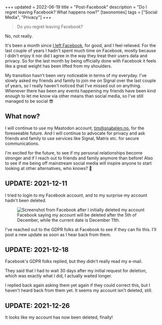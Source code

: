 +++
updated = 2022-06-19
title = "Post-Facebook"
description = "Do I regret leaving Facebook? What happens now?"
[taxonomies]
tags = ["Social Media", "Privacy"] 
+++

> Do you regret leaving Facebook?

No, not really.

It's been a month since
[I left Facebook](@/blog/2021-10-31-goodbye-facebook.md), for good, and I feel
relieved. For the last couple of years I hadn't spent much time on Facebook,
mostly because I didn't enjoy it nor did I agree in the way they treat their
users data and privacy. So for the last month by being officially done with
Facebook it feels like a great weight has been lifted from my shoulders.

My transition hasn't been very noticeable in terms of my everyday. I've slowly
asked my friends and family to join me on Signal over the last couple of years,
so I really haven't noticed that I've missed out on anything. Whenever there has
been any events happening my friends have been kind enough to let me know via
other means than social media, so I've still managed to be social 😎

## What now?

I will continue to use my Mastodon account,
[tim@snabelen.no](https://snabelen.no/@tim), for the foreseeable future. And I
will continue to advocate for privacy and ask friends and family to use services
like Signal, Matrix etc. for secure communications.

I'm excited for the future, to see if my personal relationships become stronger
and if I reach out to friends and family anymore than before! Also to see if me
being off mainstream social media will inspire anyone to start looking at other
alternatives, who knows? 🤷

## UPDATE: 2021-12-11

I tried to login to my Facebook account, and to my surprise my account hadn't
been deleted.

<figure>
  <img
    src="/img/blog/2021-12-08-post-facebook/screenshot.png"
    alt="Screenshot from Facebook after I initially deleted my account">
  <figcaption>
    Facebook saying my account will be deleted after the 5th of December, while the current date is December 11th.
  </figcaption>
</figure>

I've reached out to the GDPR folks at Facebook to see if they can fix this. I'll
post a new update as soon as I hear back from them.

## UPDATE: 2021-12-18

Facebook's GDPR folks replied, but they didn't really read my e-mail.

They said that I had to wait 30 days after my initial request for deletion,
which was exactly what I did, I actually waited longer.

I replied back again asking them yet again if they could correct this, but I
haven't heard back from them yet. It seems my account isn't deleted, still.

## UPDATE: 2021-12-26

It looks like my account has now been deleted, finally!

